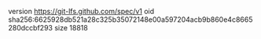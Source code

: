 version https://git-lfs.github.com/spec/v1
oid sha256:6625928db521a28c325b35072148e00a597204acb9b860e4c8665280dccbf293
size 18818

